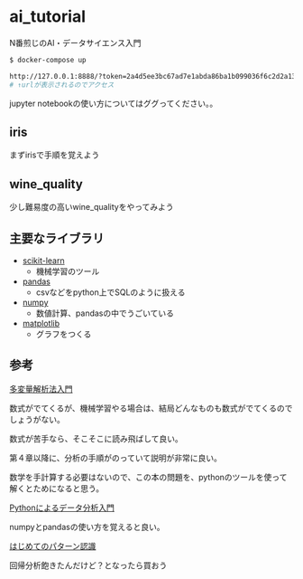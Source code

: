 # ai_tutorial
N番煎じのAI・データサイエンス入門

``` bash
$ docker-compose up

http://127.0.0.1:8888/?token=2a4d5ee3bc67ad7e1abda86ba1b099036f6c2d2a13f30d9c
# ↑urlが表示されるのでアクセス
```

jupyter notebookの使い方についてはググってください。。

## iris
まずirisで手順を覚えよう

## wine_quality
少し難易度の高いwine_qualityをやってみよう

## 主要なライブラリ
* [scikit-learn](https://scikit-learn.org/stable/)
    * 機械学習のツール
* [pandas](https://github.com/pandas-dev/pandas)
    * csvなどをpython上でSQLのように扱える
* [numpy](https://numpy.org/)
    * 数値計算、pandasの中でうごいている
* [matplotlib](https://matplotlib.org/)
    * グラフをつくる

## 参考
[多変量解析法入門](https://www.amazon.co.jp/%E5%A4%9A%E5%A4%89%E9%87%8F%E8%A7%A3%E6%9E%90%E6%B3%95%E5%85%A5%E9%96%80-%E3%83%A9%E3%82%A4%E3%83%96%E3%83%A9%E3%83%AA%E6%96%B0%E6%95%B0%E5%AD%A6%E5%A4%A7%E7%B3%BB-%E6%B0%B8%E7%94%B0-%E9%9D%96/dp/4781909809)

数式がでてくるが、機械学習やる場合は、結局どんなものも数式がでてくるのでしょうがない。

数式が苦手なら、そこそこに読み飛ばして良い。

第４章以降に、分析の手順がのっていて説明が非常に良い。

数学を手計算する必要はないので、この本の問題を、pythonのツールを使って解くとためになると思う。

[Pythonによるデータ分析入門](https://www.amazon.co.jp/Python%E3%81%AB%E3%82%88%E3%82%8B%E3%83%87%E3%83%BC%E3%82%BF%E5%88%86%E6%9E%90%E5%85%A5%E9%96%80-%E7%AC%AC2%E7%89%88-%E2%80%95NumPy%E3%80%81pandas%E3%82%92%E4%BD%BF%E3%81%A3%E3%81%9F%E3%83%87%E3%83%BC%E3%82%BF%E5%87%A6%E7%90%86-Wes-McKinney/dp/487311845X/ref=sr_1_3?__mk_ja_JP=%E3%82%AB%E3%82%BF%E3%82%AB%E3%83%8A&dchild=1&keywords=python+pandas&qid=1607157725&s=books&sr=1-3)

numpyとpandasの使い方を覚えると良い。

[はじめてのパターン認識](https://www.amazon.co.jp/%E3%81%AF%E3%81%98%E3%82%81%E3%81%A6%E3%81%AE%E3%83%91%E3%82%BF%E3%83%BC%E3%83%B3%E8%AA%8D%E8%AD%98-%E5%B9%B3%E4%BA%95-%E6%9C%89%E4%B8%89/dp/4627849710/ref=sr_1_1?__mk_ja_JP=%E3%82%AB%E3%82%BF%E3%82%AB%E3%83%8A&dchild=1&keywords=%E3%81%AF%E3%81%98%E3%82%81%E3%81%A6%E3%81%AE%E3%83%91%E3%82%BF%E3%83%BC%E3%83%B3%E8%AA%8D%E8%AD%98&qid=1607158047&s=books&sr=1-1)

回帰分析飽きたんだけど？となったら買おう